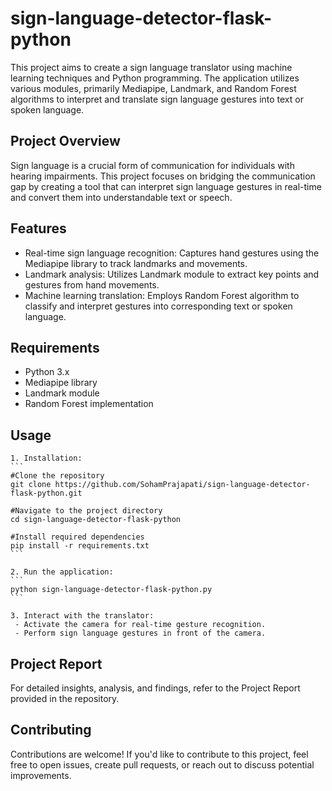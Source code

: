 # sign-language-detector-flask-python
This project aims to create a sign language translator using machine learning techniques and Python programming. The application utilizes various modules, primarily Mediapipe, Landmark, and Random Forest algorithms to interpret and translate sign language gestures into text or spoken language.

  ## Project Overview
  Sign language is a crucial form of communication for individuals with hearing impairments. This project focuses on bridging the communication gap by creating a tool that can interpret sign language gestures in real-time and convert them into understandable text or speech.
  
  ## Features
  - Real-time sign language recognition: Captures hand gestures using the Mediapipe library to track landmarks and movements.
  - Landmark analysis: Utilizes Landmark module to extract key points and gestures from hand movements.
  - Machine learning translation: Employs Random Forest algorithm to classify and interpret gestures into corresponding text or spoken language.
  
  ## Requirements
  - Python 3.x
  - Mediapipe library
  - Landmark module
  - Random Forest implementation
  
  ## Usage
    1. Installation:
    ```
    #Clone the repository
    git clone https://github.com/SohamPrajapati/sign-language-detector-flask-python.git
    
    #Navigate to the project directory
    cd sign-language-detector-flask-python
    
    #Install required dependencies
    pip install -r requirements.txt
    ```
    
    2. Run the application:
    ```
    python sign-language-detector-flask-python.py
    ```
    
    3. Interact with the translator:
     - Activate the camera for real-time gesture recognition.
     - Perform sign language gestures in front of the camera.
  
  ## Project Report
  For detailed insights, analysis, and findings, refer to the Project Report provided in the repository.
  
  ## Contributing
  Contributions are welcome! If you'd like to contribute to this project, feel free to open issues, create pull requests, or reach out to discuss potential improvements.

